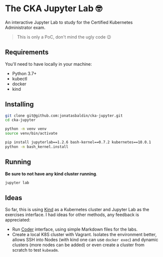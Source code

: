 # The CKA Jupyter Lab 🤓
An interactive Jupyter Lab to study for the Certified Kubernetes Administrator exam.

> This is only a PoC, don't mind the ugly code 😉

## Requirements
You'll need to have locally in your machine:
- Python 3.7+
- kubectl
- docker
- kind

## Installing
```bash
git clone git@github.com:jonatasbaldin/cka-jupyter.git
cd cka-jupyter

python -m venv venv
source venv/bin/activate

pip install jupyterlab==1.2.6 bash-kernel==0.7.2 kubernetes==10.0.1
python -m bash_kernel.install
```

## Running
**Be sure to not have any kind cluster running**.
```bash
jupyter lab
```

## Ideas
So far, this is using [Kind](https://kind.sigs.k8s.io/) as a Kubernetes cluster and Jupyter Lab as the exercises interface. I had ideas for other methods, any feedback is appreciated:

- Run [Coder](https://coder.com/) interface, using simple Markdown files for the labs.
- Create a local K8S cluster with Vagrant. Isolates the environment better, allows SSH into Nodes (with kind one can use `docker exec`) and dynamic clusters (more nodes can be added) or even create a cluster from scratch to test `kubeadm`.